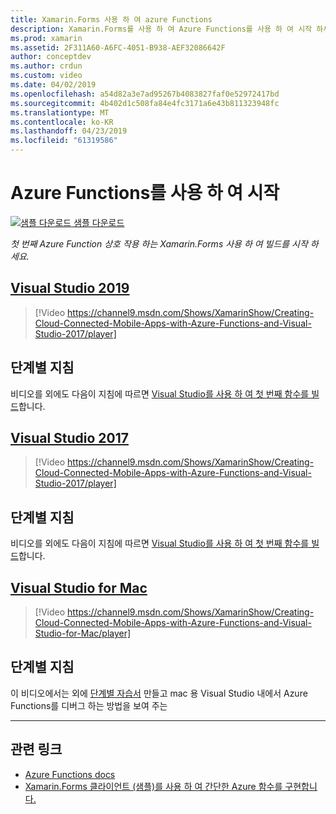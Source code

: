 ```yaml
---
title: Xamarin.Forms 사용 하 여 azure Functions
description: Xamarin.Forms를 사용 하 여 Azure Functions를 사용 하 여 시작 하세요.
ms.prod: xamarin
ms.assetid: 2F311A60-A6FC-4051-B938-AEF32086642F
author: conceptdev
ms.author: crdun
ms.custom: video
ms.date: 04/02/2019
ms.openlocfilehash: a54d82a3e7ad95267b4083827faf0e52972417bd
ms.sourcegitcommit: 4b402d1c508fa84e4fc3171a6e43b811323948fc
ms.translationtype: MT
ms.contentlocale: ko-KR
ms.lasthandoff: 04/23/2019
ms.locfileid: "61319586"
---
```

# <a name="get-started-with-azure-functions"></a>Azure Functions를 사용 하 여 시작

[![샘플 다운로드](~/media/shared/download.png) 샘플 다운로드](https://azure.microsoft.com/resources/samples/functions-xamarin-getting-started/)

_첫 번째 Azure Function 상호 작용 하는 Xamarin.Forms 사용 하 여 빌드를 시작 하세요._

## <a name="visual-studio-2019tabwindows"></a>[Visual Studio 2019](#tab/windows)

> [!Video https://channel9.msdn.com/Shows/XamarinShow/Creating-Cloud-Connected-Mobile-Apps-with-Azure-Functions-and-Visual-Studio-2017/player]

## <a name="step-by-step-instructions"></a>단계별 지침

비디오를 외에도 다음이 지침에 따르면 [Visual Studio를 사용 하 여 첫 번째 함수를 빌드](https://docs.microsoft.com/azure/azure-functions/functions-create-your-first-function-visual-studio)합니다.

## <a name="visual-studio-2017tabwin-vs2017"></a>[Visual Studio 2017](#tab/win-vs2017)

> [!Video https://channel9.msdn.com/Shows/XamarinShow/Creating-Cloud-Connected-Mobile-Apps-with-Azure-Functions-and-Visual-Studio-2017/player]

## <a name="step-by-step-instructions"></a>단계별 지침

비디오를 외에도 다음이 지침에 따르면 [Visual Studio를 사용 하 여 첫 번째 함수를 빌드](https://docs.microsoft.com/azure/azure-functions/functions-create-your-first-function-visual-studio)합니다.

## <a name="visual-studio-for-mactabmacos"></a>[Visual Studio for Mac](#tab/macos)

> [!Video https://channel9.msdn.com/Shows/XamarinShow/Creating-Cloud-Connected-Mobile-Apps-with-Azure-Functions-and-Visual-Studio-for-Mac/player]

## <a name="step-by-step-instructions"></a>단계별 지침

이 비디오에서는 외에 [단계별 자습서](https://docs.microsoft.com/visualstudio/mac/azure-functions-lab) 만들고 mac 용 Visual Studio 내에서 Azure Functions를 디버그 하는 방법을 보여 주는

-----

## <a name="related-links"></a>관련 링크

- [Azure Functions docs](https://docs.microsoft.com/azure/azure-functions/)
- [Xamarin.Forms 클라이언트 (샘플)를 사용 하 여 간단한 Azure 함수를 구현합니다.](https://azure.microsoft.com/resources/samples/functions-xamarin-getting-started/)
